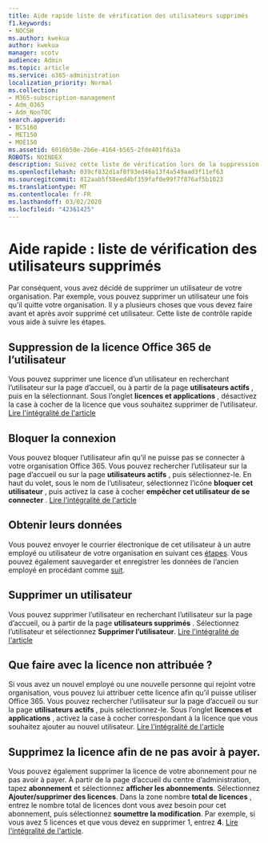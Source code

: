 ```yaml
---
title: Aide rapide liste de vérification des utilisateurs supprimés
f1.keywords:
- NOCSH
ms.author: kwekua
author: kwekua
manager: scotv
audience: Admin
ms.topic: article
ms.service: o365-administration
localization_priority: Normal
ms.collection:
- M365-subscription-management
- Adm_O365
- Adm_NonTOC
search.appverid:
- BCS160
- MET150
- MOE150
ms.assetid: 6016b50e-2b6e-4164-b565-2fde401fda3a
ROBOTS: NOINDEX
description: Suivez cette liste de vérification lors de la suppression du compte Office 365 d’un utilisateur.
ms.openlocfilehash: 039cf832d1af8f93ed46a13f4a549aad3f11ef63
ms.sourcegitcommit: 812aab5f58eed4bf359faf0e99f7f876af5b1023
ms.translationtype: MT
ms.contentlocale: fr-FR
ms.lasthandoff: 03/02/2020
ms.locfileid: "42361425"
---
```

# <a name="quick-help-deleted-users-checklist"></a>Aide rapide : liste de vérification des utilisateurs supprimés

Par conséquent, vous avez décidé de supprimer un utilisateur de votre organisation. Par exemple, vous pouvez supprimer un utilisateur une fois qu’il quitte votre organisation. Il y a plusieurs choses que vous devez faire avant et après avoir supprimé cet utilisateur. Cette liste de contrôle rapide vous aide à suivre les étapes.
  
## <a name="remove-the-office-365-license-from-the-user"></a>Suppression de la licence Office 365 de l’utilisateur

Vous pouvez supprimer une licence d’un utilisateur en recherchant l’utilisateur sur la page d’accueil, ou à partir de la page **utilisateurs actifs** , puis en la sélectionnant. Sous l’onglet **licences et applications** , désactivez la case à cocher de la licence que vous souhaitez supprimer de l’utilisateur. [Lire l'intégralité de l'article](../manage/remove-licenses-from-users.md)
  
## <a name="block-sign-in"></a>Bloquer la connexion

Vous pouvez bloquer l’utilisateur afin qu’il ne puisse pas se connecter à votre organisation Office 365. Vous pouvez rechercher l’utilisateur sur la page d’accueil ou sur la page **utilisateurs actifs** , puis sélectionnez-le. En haut du volet, sous le nom de l’utilisateur, sélectionnez l’icône **bloquer cet utilisateur** , puis activez la case à cocher **empêcher cet utilisateur de se connecter** . [Lire l'intégralité de l'article](../add-users/assign-admin-roles.md)
  
## <a name="get-their-data"></a>Obtenir leurs données

Vous pouvez envoyer le courrier électronique de cet utilisateur à un autre employé ou utilisateur de votre organisation en suivant ces [étapes](../add-users/remove-former-employee.md). Vous pouvez également sauvegarder et enregistrer les données de l’ancien employé en procédant comme [suit](../add-users/get-access-to-and-back-up-a-former-user-s-data.md).
  
## <a name="delete-user"></a>Supprimer un utilisateur

Vous pouvez supprimer l’utilisateur en recherchant l’utilisateur sur la page d’accueil, ou à partir de la page **utilisateurs supprimés** . Sélectionnez l’utilisateur et sélectionnez **Supprimer l’utilisateur**. [Lire l'intégralité de l'article](../add-users/delete-a-user.md)
  
## <a name="what-to-do-with-the-unassigned-license"></a>Que faire avec la licence non attribuée ?

Si vous avez un nouvel employé ou une nouvelle personne qui rejoint votre organisation, vous pouvez lui attribuer cette licence afin qu’il puisse utiliser Office 365. Vous pouvez rechercher l’utilisateur sur la page d’accueil ou sur la page **utilisateurs actifs** , puis sélectionnez-le. Sous l’onglet **licences et applications** , activez la case à cocher correspondant à la licence que vous souhaitez ajouter au nouvel utilisateur. [Lire l'intégralité de l'article](../manage/assign-licenses-to-users.md)
  
## <a name="remove-license-so-you-dont-have-to-pay-for-it"></a>Supprimez la licence afin de ne pas avoir à payer.

Vous pouvez également supprimer la licence de votre abonnement pour ne pas avoir à payer. À partir de la page d’accueil du centre d’administration, tapez **abonnement** et sélectionnez **afficher les abonnements**. Sélectionnez **Ajouter/supprimer des licences**. Dans la zone nombre **total de licences** , entrez le nombre total de licences dont vous avez besoin pour cet abonnement, puis sélectionnez **soumettre la modification**. Par exemple, si vous avez 5 licences et que vous devez en supprimer 1, entrez **4**. [Lire l'intégralité de l'article](../../commerce/licenses/remove-licenses-from-subscription.md).
